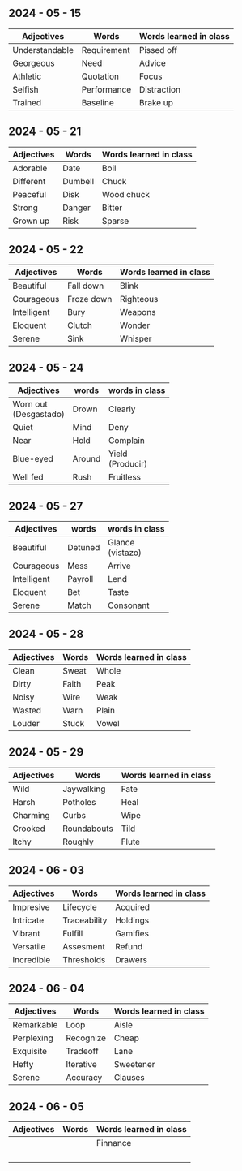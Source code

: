 ## 2024 - 05 - 15

| Adjectives     | Words       | Words learned in class |
| -------------- | ----------- | ---------------------- |
| Understandable | Requirement | Pissed off             |
| Georgeous      | Need        | Advice                 |
| Athletic<br>   | Quotation   | Focus                  |
| Selfish<br>    | Performance | Distraction            |
| Trained        | Baseline    | Brake up               |

## 2024 - 05 - 21

| Adjectives    | Words   | Words learned in class |
| ------------- | ------- | ---------------------- |
| Adorable<br>  | Date    | Boil                   |
| Different<br> | Dumbell | Chuck                  |
| Peaceful<br>  | Disk    | Wood chuck             |
| Strong<br>    | Danger  | Bitter                 |
| Grown up      | Risk    | Sparse                 |


## 2024 - 05 - 22

| Adjectives      | Words      | Words learned in class |
| --------------- | ---------- | ---------------------- |
| Beautiful<br>   | Fall down  | Blink                  |
| Courageous<br>  | Froze down | Righteous              |
| Intelligent<br> | Bury       | Weapons                |
| Eloquent<br>    | Clutch     | Wonder                 |
| Serene          | Sink       | Whisper                |

## 2024 - 05 - 24
| Adjectives               | words  | words in class      |
| ------------------------ | ------ | ------------------- |
| Worn out<br>(Desgastado) | Drown  | Clearly             |
| Quiet                    | Mind   | Deny                |
| Near<br>                 | Hold   | Complain            |
| Blue-eyed<br>            | Around | Yield<br>(Producir) |
| Well fed                 | Rush   | Fruitless           |

## 2024 - 05 - 27

| Adjectives      | words   | words in class      |
| --------------- | ------- | ------------------- |
| Beautiful<br>   | Detuned | Glance<br>(vistazo) |
| Courageous<br>  | Mess    | Arrive              |
| Intelligent<br> | Payroll | Lend                |
| Eloquent<br>    | Bet     | Taste               |
| Serene          | Match   | Consonant           |

## 2024 - 05 - 28

| Adjectives | Words | Words learned in class |
| ---------- | ----- | ---------------------- |
| Clean      | Sweat | Whole                  |
| Dirty      | Faith | Peak                   |
| Noisy      | Wire  | Weak                   |
| Wasted     | Warn  | Plain                  |
| Louder     | Stuck | Vowel                  |

## 2024 - 05 - 29

| Adjectives | Words       | Words learned in class |
| ---------- | ----------- | ---------------------- |
| Wild       | Jaywalking  | Fate                   |
| Harsh      | Potholes    | Heal                   |
| Charming   | Curbs       | Wipe                   |
| Crooked    | Roundabouts | Tild                   |
| Itchy      | Roughly     | Flute                  |

## 2024 - 06 - 03

| Adjectives | Words        | Words learned in class |
| ---------- | ------------ | ---------------------- |
| Impresive  | Lifecycle    | Acquired               |
| Intricate  | Traceability | Holdings               |
| Vibrant    | Fulfill      | Gamifies               |
| Versatile  | Assesment    | Refund                 |
| Incredible | Thresholds   | Drawers                |

## 2024 - 06 - 04

| Adjectives | Words     | Words learned in class |
| ---------- | --------- | ---------------------- |
| Remarkable | Loop      | Aisle                  |
| Perplexing | Recognize | Cheap                  |
| Exquisite  | Tradeoff  | Lane                   |
| Hefty      | Iterative | Sweetener              |
| Serene     | Accuracy  | Clauses                |

## 2024 - 06 - 05

| Adjectives | Words | Words learned in class |
| ---------- | ----- | ---------------------- |
|            |       | Finnance               |
|            |       |                        |
|            |       |                        |
|            |       |                        |
|            |       |                        |
